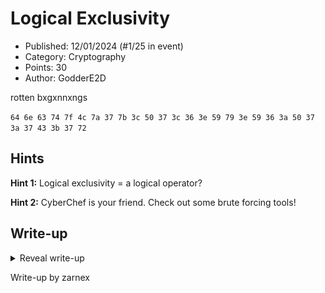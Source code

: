 # Logical Exclusivity

- Published: 12/01/2024 (#1/25 in event)
- Category: Cryptography
- Points: 30
- Author: GodderE2D

rotten bxgxnnxngs

`64 6e 63 74 7f 4c 7a 37 7b 3c 50 37 3c 36 3e 59 79 3e 59 36 3a 50 37 3a 37 43 3b 37 72`

## Hints

**Hint 1:** Logical exclusivity = a logical operator?

**Hint 2:** CyberChef is your friend. Check out some brute forcing tools!

## Write-up

<details>
<summary>Reveal write-up</summary>

Upon opening the challenge we are presented with a hex string which we can tell since the string only contains
characters between A-F and 0-9. The challenge having the title Logical Exclusivity hints at utilizing something called
Exclusive or (XOR). So now we have some information we can work with, lets try using CyberChef to decode from Hex and
its Xor Bruteforce tool.

![](hex-xor.png)

Out of all the keys CyberChef used, 0f had the most similar to the csd{} format with potentially readable 1337speek text
in it. In the description we seem to have a hint towards the next encoding, ROT otherwise know as Caeser Cipher. We know
we have to use Rot because of the clever play on words "rotten bxgxnnxngs", but the only way to know for sure is to try
so lets decrypt the string we just found with CyberChef's ROT Bruteforce.

![](rotten.png)

YES, we got the flag! And it was as easy as From Hex > Bruteforcing Xor > Bruteforcing ROT13 > Searching with "csd" as
our crib (A known piece of plaintext) > Flag.

Flag: `csd{hUm8l3_8391Nn1N95_858D48}`

</details>

Write-up by zarnex
